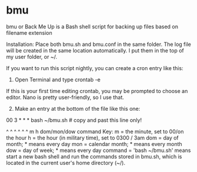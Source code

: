 # bmu
bmu or Back Me Up is a Bash shell script for backing up files based on filename extension

Installation:
Place both bmu.sh and bmu.conf in the same folder. The log file will be created in the same
location automatically. I put them in the top of my user folder, or ~/.

If you want to run this script nightly, you can create a cron entry like this:

1. Open Terminal and type 
crontab -e

If this is your first time editing crontab, you may be prompted to choose an editor. Nano is 
pretty user-friendly, so I use that.

2. Make an entry at the bottom of the file like this one:

00 3      * * *     bash ~/bmu.sh   # copy and past this line only!

^  ^      ^ ^ ^     ^
m  h   dom/mon/dow  command
Key:
m = the minute, set to 00/on the hour
h = the hour (in military time), set to 0300 / 3am
dom = day of month; * means every day
mon = calendar month; * means every month
dow = day of week; * means every day
command = 'bash ~/bmu.sh' means start a new bash shell and run the commands stored in bmu.sh,
          which is located in the current user's home directory (~/).

